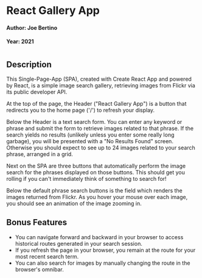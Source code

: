 # React Gallery App
#### Author: Joe Bertino
#### Year: 2021
# 
## Description

This Single-Page-App (SPA), created with Create React App and powered by React, is a simple image search gallery, retrieving images from Flickr via its public developer API.

At the top of the page, the Header ("React Gallery App") is a button that redirects you to the home page ('/') to refresh your display. 

Below the Header is a text search form. You can enter any keyword or phrase and submit the form to retrieve images related to that phrase. If the search yields no results (unlikely unless you enter some really long garbage), you will be presented with a "No Results Found" screen. Otherwise you should expect to see up to 24 images related to your search phrase, arranged in a grid.

Next on the SPA are three buttons that automatically perform the image search for the phrases displayed on those buttons. This should get you rolling if you can't immediately think of something to search for!

Below the default phrase search buttons is the field which renders the images returned from Flickr. As you hover your mouse over each image, you should see an animation of the image zooming in.

## Bonus Features
+ You can navigate forward and backward in your browser to access historical routes generated in your search session.
+ If you refresh the page in your browser, you remain at the route for your most recent search term.
+ You can also search for images by manually changing the route in the browser's omnibar.